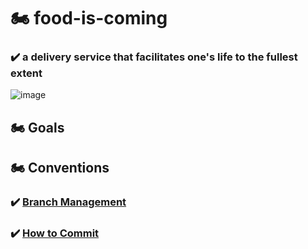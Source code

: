 #  🏍️  food-is-coming
### ✔️ a delivery service that facilitates one's life to the fullest extent

![image](https://user-images.githubusercontent.com/68094005/121195816-e4968f80-c8aa-11eb-9422-d9b525c1c9af.png)


## 🏍️ Goals

## 🏍️ Conventions

### ✔️ [Branch Management](https://github.com/f-lab-edu/food-is-coming/wiki/05.-Conventions#%EF%B8%8F-branch-management)

### ✔️ [How to Commit](https://github.com/f-lab-edu/food-is-coming/wiki/05.-Conventions#%EF%B8%8F--commit-messages)

